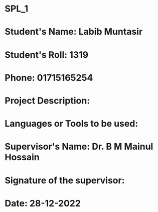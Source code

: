 # SPL_1
# Student's Name: Labib Muntasir
# Student's Roll: 1319              
# Phone: 01715165254
# Project Description: 


# Languages or Tools to be used:


# Supervisor's Name: Dr. B M Mainul Hossain
# Signature of the supervisor:
# Date: 28-12-2022
